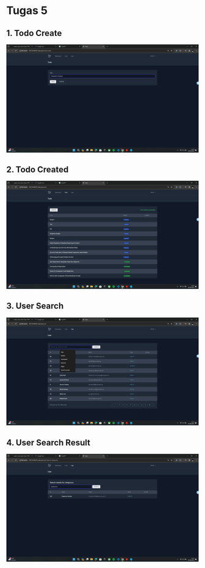 # Tugas 5

## 1. Todo Create

![Todo Create](screenshot/tugas5/Screenshot%202024-04-01%20141032.png)

## 2. Todo Created

![Todo Created](screenshot/tugas5/Screenshot%202024-04-01%20141303.png)

## 3. User Search

![User Search](screenshot/tugas5/Screenshot%202024-04-01%20141405.png)

## 4. User Search Result

![User Search Result](screenshot/tugas5/Screenshot%202024-04-01%20141534.png)
